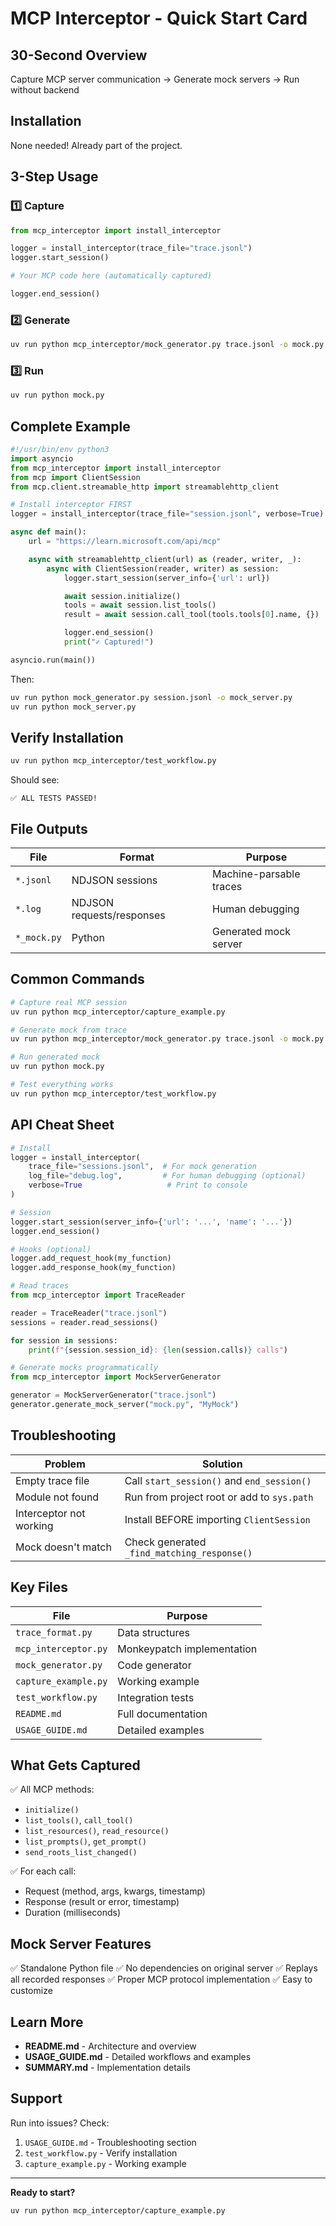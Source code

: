 # MCP Interceptor - Quick Start Card

## 30-Second Overview

Capture MCP server communication → Generate mock servers → Run without backend

## Installation

None needed! Already part of the project.

## 3-Step Usage

### 1️⃣ Capture

```python
from mcp_interceptor import install_interceptor

logger = install_interceptor(trace_file="trace.jsonl")
logger.start_session()

# Your MCP code here (automatically captured)

logger.end_session()
```

### 2️⃣ Generate

```bash
uv run python mcp_interceptor/mock_generator.py trace.jsonl -o mock.py
```

### 3️⃣ Run

```bash
uv run python mock.py
```

## Complete Example

```python
#!/usr/bin/env python3
import asyncio
from mcp_interceptor import install_interceptor
from mcp import ClientSession
from mcp.client.streamable_http import streamablehttp_client

# Install interceptor FIRST
logger = install_interceptor(trace_file="session.jsonl", verbose=True)

async def main():
    url = "https://learn.microsoft.com/api/mcp"

    async with streamablehttp_client(url) as (reader, writer, _):
        async with ClientSession(reader, writer) as session:
            logger.start_session(server_info={'url': url})

            await session.initialize()
            tools = await session.list_tools()
            result = await session.call_tool(tools.tools[0].name, {})

            logger.end_session()
            print("✓ Captured!")

asyncio.run(main())
```

Then:
```bash
uv run python mock_generator.py session.jsonl -o mock_server.py
uv run python mock_server.py
```

## Verify Installation

```bash
uv run python mcp_interceptor/test_workflow.py
```

Should see:
```
✅ ALL TESTS PASSED!
```

## File Outputs

| File | Format | Purpose |
|------|--------|---------|
| `*.jsonl` | NDJSON sessions | Machine-parsable traces |
| `*.log` | NDJSON requests/responses | Human debugging |
| `*_mock.py` | Python | Generated mock server |

## Common Commands

```bash
# Capture real MCP session
uv run python mcp_interceptor/capture_example.py

# Generate mock from trace
uv run python mcp_interceptor/mock_generator.py trace.jsonl -o mock.py

# Run generated mock
uv run python mock.py

# Test everything works
uv run python mcp_interceptor/test_workflow.py
```

## API Cheat Sheet

```python
# Install
logger = install_interceptor(
    trace_file="sessions.jsonl",  # For mock generation
    log_file="debug.log",         # For human debugging (optional)
    verbose=True                   # Print to console
)

# Session
logger.start_session(server_info={'url': '...', 'name': '...'})
logger.end_session()

# Hooks (optional)
logger.add_request_hook(my_function)
logger.add_response_hook(my_function)
```

```python
# Read traces
from mcp_interceptor import TraceReader

reader = TraceReader("trace.jsonl")
sessions = reader.read_sessions()

for session in sessions:
    print(f"{session.session_id}: {len(session.calls)} calls")
```

```python
# Generate mocks programmatically
from mcp_interceptor import MockServerGenerator

generator = MockServerGenerator("trace.jsonl")
generator.generate_mock_server("mock.py", "MyMock")
```

## Troubleshooting

| Problem | Solution |
|---------|----------|
| Empty trace file | Call `start_session()` and `end_session()` |
| Module not found | Run from project root or add to `sys.path` |
| Interceptor not working | Install BEFORE importing `ClientSession` |
| Mock doesn't match | Check generated `_find_matching_response()` |

## Key Files

| File | Purpose |
|------|---------|
| `trace_format.py` | Data structures |
| `mcp_interceptor.py` | Monkeypatch implementation |
| `mock_generator.py` | Code generator |
| `capture_example.py` | Working example |
| `test_workflow.py` | Integration tests |
| `README.md` | Full documentation |
| `USAGE_GUIDE.md` | Detailed examples |

## What Gets Captured

✅ All MCP methods:
- `initialize()`
- `list_tools()`, `call_tool()`
- `list_resources()`, `read_resource()`
- `list_prompts()`, `get_prompt()`
- `send_roots_list_changed()`

✅ For each call:
- Request (method, args, kwargs, timestamp)
- Response (result or error, timestamp)
- Duration (milliseconds)

## Mock Server Features

✅ Standalone Python file
✅ No dependencies on original server
✅ Replays all recorded responses
✅ Proper MCP protocol implementation
✅ Easy to customize

## Learn More

- **README.md** - Architecture and overview
- **USAGE_GUIDE.md** - Detailed workflows and examples
- **SUMMARY.md** - Implementation details

## Support

Run into issues? Check:
1. `USAGE_GUIDE.md` - Troubleshooting section
2. `test_workflow.py` - Verify installation
3. `capture_example.py` - Working example

---

**Ready to start?**

```bash
uv run python mcp_interceptor/capture_example.py
```
